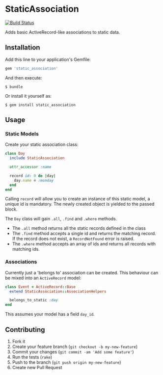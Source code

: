 # StaticAssociation

[![Build Status](https://travis-ci.org/New-Bamboo/static_association.png?branch=master)](https://travis-ci.org/New-Bamboo/static_association)

Adds basic ActiveRecord-like associations to static data.

## Installation

Add this line to your application's Gemfile:

```ruby
gem 'static_association'
```

And then execute:

    $ bundle

Or install it yourself as:

    $ gem install static_association

## Usage

### Static Models

Create your static association class:

```ruby
class Day
  include StaticAssociation

  attr_accessor :name

  record id: 0 do |day|
    day.name = :monday
  end
end
```

Calling `record` will allow you to create an instance of this static model, a unique id is mandatory. The newly created object is yielded to the passed block.

The `Day` class will gain `.all`, `.find` and `.where` methods.

- The `.all` method returns all the static records defined in the class
- The `.find` method accepts a single id and returns the matching record. If the
  record does not exist, a `RecordNotFound` error is raised.
- The `.where` method accepts an array of ids and returns all records with
  matching ids.

### Associations

Currently just a 'belongs to' association can be created. This behaviour can be mixed into an `ActiveRecord` model:

```ruby
class Event < ActiveRecord::Base
  extend StaticAssociation::AssociationHelpers

  belongs_to_static :day
end
```

This assumes your model has a field `day_id`.

## Contributing

1. Fork it
2. Create your feature branch (`git checkout -b my-new-feature`)
3. Commit your changes (`git commit -am 'Add some feature'`)
4. Run the tests (`rake`)
5. Push to the branch (`git push origin my-new-feature`)
6. Create new Pull Request
